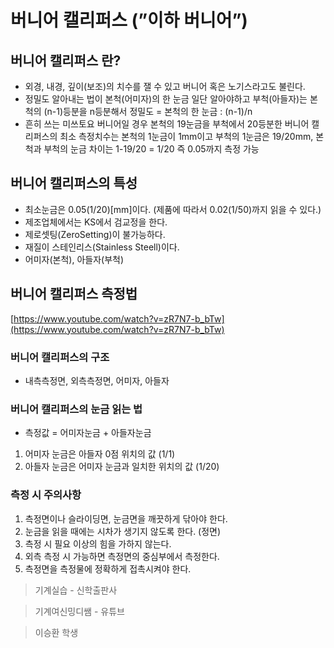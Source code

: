 # 버니어 캘리퍼스 (”이하 버니어”)

## 버니어 캘리퍼스 란?

- 외경, 내경, 깊이(보조)의 치수를 잴 수 있고 버니어 혹은 노기스라고도 불린다.
- 정밀도 알아내는 법이 본척(어미자)의 한 눈금 일단 알아야하고 부척(아들자)는 본척의 (n-1)등분을 n등분해서 정밀도 = 본척의 한 눈금 : (n-1)/n
- 흔히 쓰는 미쓰토요 버니어일 경우 본척의 19눈금을 부척에서 20등분한 버니어 캘리퍼스의 최소 측정치수는 본척의 1눈금이 1mm이고 부척의 1눈금은 19/20mm, 본척과 부척의 눈금 차이는 1-19/20 = 1/20 즉 0.05까지 측정 가능

## 버니어 캘리퍼스의 특성

- 최소눈금은 0.05(1/20)[mm]이다. (제품에 따라서 0.02(1/50)까지 읽을 수 있다.)
- 제조업체에서는 KS에서 검교정을 한다.
- 제로셋팅(ZeroSetting)이 불가능하다.
- 재질이 스테인리스(Stainless Steell)이다.
- 어미자(본척), 아들자(부척)

## 버니어 캘리퍼스 측정법

[https://www.youtube.com/watch?v=zR7N7-b_bTw](https://www.youtube.com/watch?v=zR7N7-b_bTw)

### 버니어 캘리퍼스의 구조

- 내측측정면, 외측측정면, 어미자, 아들자

### 버니어 캘리퍼스의 눈금 읽는 법

- 측정값 = 어미자눈금 + 아들자눈금
1. 어미자 눈금은 아들자 0점 위치의 값 (1/1)
2. 아들자 눈금은 어미자 눈금과 일치한 위치의 값 (1/20)

### 측정 시 주의사항

1. 측정면이나 슬라이딩면, 눈금면을 깨끗하게 닦아야 한다.
2. 눈금을 읽을 때에는 시차가 생기지 않도록 한다. (정면)
3. 측정 시 필요 이상의 힘을 가하지 않는다.
4. 외측 측정 시 가능하면 측정면의 중심부에서 측정한다.
5. 측정면을 측정물에 정확하게 접촉시켜야 한다.

> 기계실습 - 신학출판사
> 

> 기계여신밍디쌤 - 유튜브
> 

> 이승환 학생
>